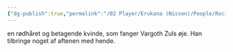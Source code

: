 ```yaml
---
{"dg-publish":true,"permalink":"/02 Player/Erukana (Nissen)/People/Rocielle De angél/"}
---
```



en rødhåret og betagende kvinde, som fanger Vargoth Zuls øje. Han tilbringe noget af aftenen med hende.